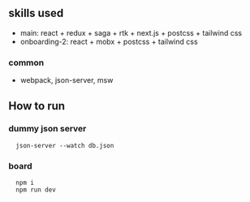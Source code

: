 ## skills used
* main: react + redux + saga + rtk + next.js + postcss + tailwind css
* onboarding-2: react + mobx + postcss + tailwind css

### common
* webpack, json-server, msw

## How to run

### dummy json server
```
  json-server --watch db.json
```

### board
```
  npm i
  npm run dev
```
